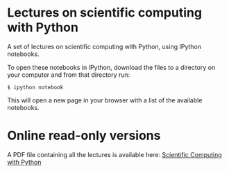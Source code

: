 Lectures on scientific computing with Python
============================================

A set of lectures on scientific computing with Python, using IPython notebooks.

To open these notebooks in IPython, download the files to a directory on your computer and from that directory run:

    $ ipython notebook

This will open a new page in your browser with a list of the available notebooks.

Online read-only versions
=========================

A PDF file containing all the lectures is available here: [Scientific Computing with Python](https://github.com/ContinuumIO/scientific-python-lectures/blob/New-branding/Scientific-Computing-with-Python.pdf)

